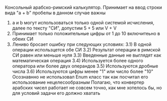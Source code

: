 Консольный арабско-римский калькулятор.
Принимает на ввод строки вида "a + b" пробелы в данном случае важны

1) a и b могут использоваться только одной системой исчисления, далее по тексту "СИ", допустим 5 + 5 или V + V
2) Принимает только положительные цифры от 1 до 10 включитеьно в обеих СИ
3) Лениво бросает ошибку при следующих условиях:
3.1) В одной операции использцется обе СИ
   3.2) Результат операции в римской СИ равен или меньше нуля
   3.3) Введенные данные не выглядят как математическая операция
   3.4) Используется более одного оператора или более двух операндов
   3.5) Используются дробные числа
   3.6) Используются цифры менее "1" или число более "10"
Осознавнно не использовал Enum класс так как посчитал его использование нецелесообразным
Полагаю, что конвертер арабских чисел работает не совсем точно, как мне хотелось бы, но для условий задачи его должно хватать 
